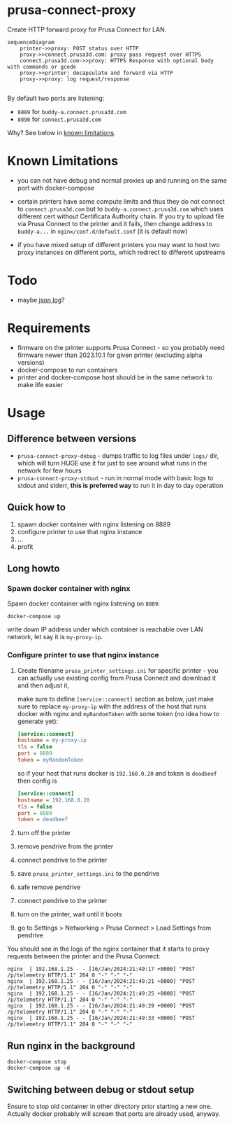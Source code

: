 # prusa-connect-proxy

Create HTTP forward proxy for Prusa Connect for LAN.

```mermaid
sequenceDiagram
    printer->>proxy: POST status over HTTP
    proxy->>connect.prusa3d.com: proxy pass request over HTTPS
    connect.prusa3d.com->>proxy: HTTPS Response with optional body with commands or gcode
    proxy->>printer: decapsulate and forward via HTTP
    proxy->>proxy: log request/response


```

By default two ports are listening:

- `8889` for `buddy-a.connect.prusa3d.com`
- `8890` for `connect.prusa3d.com`

Why? See below in [known limitations](#known-limitations).

# Known Limitations

- you can not have debug and normal proxies up and running on the same port with
  docker-compose

- certain printers have some compute limits and thus they do not connect to
  `connect.prusa3d.com` but to `buddy-a.connect.prusa3d.com` which uses different
  cert without Certificata Authority chain. If you try to upload file via
  Prusa Connect to the printer and it fails, then change address to `buddy-a...`
  in `nginx/conf.d/default.conf` (it is default now)

- if you have mixed setup of different printers you may want to host two proxy
  instances on different ports, which redirect to different upstreams

# Todo

- maybe [json log](https://github.com/openresty/docker-openresty/blob/master/nginx.conf)?

# Requirements

- firmware on the printer supports Prusa Connect - so you probably need
  firmware newer than 2023.10.1 for given printer (excluding alpha versions)
- docker-compose to run containers
- printer and docker-compose host should be in the same network to make life easier

# Usage

## Difference between versions

- `prusa-connect-proxy-debug` - dumps traffic to log files under `logs/` dir,
  which will turn HUGE use it for just to see around what runs in the network
  for few hours
- `prusa-connect-proxy-stdout` - run in normal mode with basic logs to stdout
  and stderr, **this is preferred way** to run it in day to day operation

## Quick how to

1. spawn docker container with nginx listening on 8889
2. configure printer to use that nginx instance
3. ...
4. profit

## Long howto

### Spawn docker container with nginx

Spawn docker container with nginx listening on `8889`:

```shell
docker-compose up
```

write down IP address under which container is reachable
over LAN network, let say it is `my-proxy-ip`.

### Configure printer to use that nginx instance

1. Create filename `prusa_printer_settings.ini` for specific printer -
    you can actually use existing config from Prusa Connect and download it
    and then adjust it,

    make sure to define `[service::connect]` section as below,
    just make sure to replace `my-proxy-ip` with the address of the host
    that runs docker with nginx and `myRandomToken` with some token
    (no idea how to generate yet):

    ```ini
    [service::connect]
    hostname = my-proxy-ip
    tls = false
    port = 8889
    token = myRandomToken
    ```

    so if your host that runs docker is `192.168.0.20` and token is `deadbeef`
    then config is

    ```ini
    [service::connect]
    hostname = 192.168.0.20
    tls = false
    port = 8889
    token = deadbeef
    ```

2. turn off the printer
3. remove pendrive from the printer
4. connect pendrive to the printer
5. save `prusa_printer_settings.ini` to the pendrive
6. safe remove pendrive
7. connect pendrive to the printer
8. turn on the printer, wait until it boots
9. go to Settings > Networking > Prusa Connect > Load Settings from pendrive

You should see in the logs of the nginx container that it starts to proxy
requests between the printer and the Prusa Connect:

```log
nginx  | 192.168.1.25 - - [16/Jan/2024:21:49:17 +0000] "POST /p/telemetry HTTP/1.1" 204 0 "-" "-" "-"
nginx  | 192.168.1.25 - - [16/Jan/2024:21:49:21 +0000] "POST /p/telemetry HTTP/1.1" 204 0 "-" "-" "-"
nginx  | 192.168.1.25 - - [16/Jan/2024:21:49:25 +0000] "POST /p/telemetry HTTP/1.1" 204 0 "-" "-" "-"
nginx  | 192.168.1.25 - - [16/Jan/2024:21:49:29 +0000] "POST /p/telemetry HTTP/1.1" 204 0 "-" "-" "-"
nginx  | 192.168.1.25 - - [16/Jan/2024:21:49:33 +0000] "POST /p/telemetry HTTP/1.1" 204 0 "-" "-" "-"
```

## Run nginx in the background

```shell
docker-compose stop
docker-compose up -d
```

## Switching between debug or stdout setup

Ensure to stop old container in other directory prior starting a new one.
Actually docker probably will scream that ports are already used, anyway.

